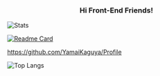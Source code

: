 <h3 align="center">Hi Front-End Friends!</h3>

![Stats](https://github-readme-stats.vercel.app/api?username=YamaiKaguya&show_icons=true&them=radical&bg_color=000000&text_color=c6c6c6&card_width=500&title_color=ffffff&icon_color=b29bc9&border_color=ffffff)

[![Readme Card](https://github-readme-stats.vercel.app/api/pin/?username=YamaiKaguya&repo=Profile&bg_color=000000&text_color=c6c6c6&card_width=500&title_color=ffffff&icon_color=b29bc9&border_color=ffffff)](https://github.com/YamaiKaguya/Profile)


https://github.com/YamaiKaguya/Profile



![Top Langs](https://github-readme-stats.vercel.app/api/top-langs/?username=YamaiKaguya&layout=compact&bg_color=000000&text_color=ffffff&card_width=500&title_color=ffffff)


